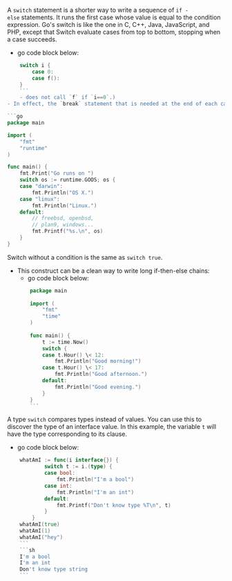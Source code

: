 A `switch` statement is a shorter way to write a sequence of `if - else` statements. It runs the first case whose value is equal to the condition expression.
Go's switch is like the one in C, C++, Java, JavaScript, and PHP, except that Switch evaluate cases from top to bottom, stopping when a case succeeds.
- go code block below:
```go
	switch i {
		case 0:
		case f():
	}
	```
	- does not call `f` if `i==0`.)
- In effect, the `break` statement that is needed at the end of each case in those languages is provided automatically in Go. Another important difference is that Go's switch cases need not be constants, and the values involved need not be integers.

```go
package main

import (
	"fmt"
	"runtime"
)

func main() {
	fmt.Print("Go runs on ")
	switch os := runtime.GOOS; os {
	case "darwin":
		fmt.Println("OS X.")
	case "linux":
		fmt.Println("Linux.")
	default:
		// freebsd, openbsd,
		// plan9, windows...
		fmt.Printf("%s.\n", os)
	}
}
```

Switch without a condition is the same as `switch true`.
- This construct can be a clean way to write long if-then-else chains:
	- go code block below:
	```go
		package main
		
		import (
			"fmt"
			"time"
		)
		
		func main() {
			t := time.Now()
			switch {
			case t.Hour() \< 12:
				fmt.Println("Good morning!")
			case t.Hour() \< 17:
				fmt.Println("Good afternoon.")
			default:
				fmt.Println("Good evening.")
			}
		}
		```
A type `switch` compares types instead of values. You can use this to discover the type of an interface value. In this example, the variable `t` will have the type corresponding to its clause.
- go code block below:
```go
	whatAmI := func(i interface{}) {
			switch t := i.(type) {
			case bool:
				fmt.Println("I'm a bool")
			case int:
				fmt.Println("I'm an int")
			default:
				fmt.Printf("Don't know type %T\n", t)
			}
		}
	whatAmI(true)
	whatAmI(1)
	whatAmI("hey")
	```
	```sh
	I'm a bool
	I'm an int
	Don't know type string
	```
